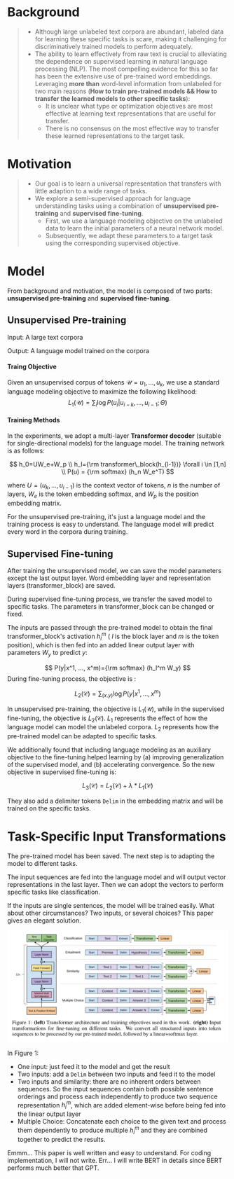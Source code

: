 # Background

> + Although large unlabeled text corpora are abundant, labeled data for learning these specific tasks is scare, making it challenging for discriminatively trained models to perform adequately.
> + The ability to learn effectively from raw text is crucial to alleviating the dependence on supervised learning in natural language processing (NLP). The most compelling evidence for this so far has been the extensive use of pre-trained word embeddings. Leveraging **more than** word-level information from unlabeled for two main reasons (**How to train pre-trained models && How to transfer the learned models to other specific tasks**):
>   + It is unclear what type or optimization objectives are most effective at learning text representations that are useful for transfer.
>   + There is no consensus on the most effective way to transfer these learned representations to the target task.



# Motivation

> + Our goal is to learn a universal representation that transfers with little adaption to a wide range of tasks.
> + We explore a semi-supervised approach for language understanding tasks using a combination of **unsupervised pre-training** and **supervised fine-tuning**. 
>   + First, we use a language modeling objective on the unlabeled data to learn the initial parameters of a neural network model.
>   + Subsequently, we adapt these parameters to a target task using the corresponding supervised objective.



# Model

From background and motivation, the model is composed of two parts: **unsupervised pre-training** and **supervised fine-tuning**. 

## Unsupervised Pre-training

Input: A large text corpora

Output: A language model trained on the corpora



#### Traing Objective

Given an unsupervised corpus of tokens $\mathcal{U}={u_1, ..., u_k}$, we use a standard language modeling objective to maximize the following likelihood:
$$
L_1(\mathcal{U})=\sum_i \log P(u_i|u_{i-k}, ..., u_{i-1}; \Theta)
$$

#### Training Methods

In the experiments, we adopt a multi-layer **Transformer decoder** (suitable for single-directional models) for the language model. The training network is as follows:


$$
h_0=UW_e+W_p \\
h_l={\rm transformer\_block(h_{l-1})}   \forall i \in [1,n] \\
P(u) = {\rm softmax} (h_n W_e^T)
$$


where $U=(u_k, ..., u_{i-1})$  is the context vector of tokens, $n$ is the number of layers, $W_e$ is the token embedding softmax, and $W_p$ is the position embedding matrix.



For the unsupervised pre-training, it's just a language model and the training process is easy to understand. The language model will predict every word in the corpora during training.



## Supervised Fine-tuning

After training the unsupervised model, we can save the model parameters except the last output layer. Word embedding layer and representation layers (transformer_block) are saved. 

During supervised fine-tuning process, we transfer the saved model to specific tasks. The parameters in transformer_block can be changed or fixed. 

The inputs are passed through the pre-trained model to obtain the final transformer_block's activation $h_l^m$ ( $l$ is the block layer and $m$ is the token position), which is then fed into an added linear output layer with parameters $W_y$ to predict $y$:


$$
P(y|x^1, ..., x^m)={\rm softmax} (h_l^m W_y)
$$
During fine-tuning process, the objective is :


$$
L_2(\mathcal{C})=\sum_{(x.y)} \log P(y|x^1, ..., x^m)
$$


In unsupervised pre-training, the objective is $L_1 (\mathcal{U})$, while in the supervised fine-tuning, the objective is $L_2 (\mathcal{C})$.  $L_1$ represents the effect of how the language model can model the unlabeled corpora. $L_2$ represents how the pre-trained model can be adapted to specific tasks. 



We additionally found that including language modeling as an auxiliary objective to the fine-tuning helped learning by (a) improving generalization of the supervised model, and (b) accelerating convergence. So the new objective in supervised fine-tuning is:


$$
L_3(\mathcal{C})=L_2(\mathcal{C}) + \lambda * L_1 (\mathcal{C})
$$


They also add a delimiter tokens `Delim` in the embedding matrix and will be trained on the specific tasks.





# Task-Specific Input Transformations

The pre-trained model has been saved. The next step is to adapting the model to different tasks. 

The input sequences are fed into the language model and will output vector representations in the last layer. Then we can adopt the vectors to perform specific tasks like classification.

If the inputs are single sentences, the model will be trained easily. What about other circumstances? Two inputs, or several choices? This paper gives an elegant solution.

![gpt](/img/GPT/GPT.png)



In Figure 1:

+ One input: just feed it to the model and get the result
+ Two inputs: add a `Delim` between two inputs and feed it to the model
+ Two inputs and similarity: there are no inherent orders between sequences. So the input sequences contain both possible sentence orderings and process each independently to produce two sequence representation $h_l^m$, which are added element-wise before being fed into the linear output layer
+ Multiple Choice: Concatenate each choice to the given text and process them dependently to produce multiple $h_l^m$ and they are combined together to predict the results.



Emmm... This paper is well written and easy to understand. For coding implementation, I will not write. Err... I will write BERT in details since BERT performs much better that GPT.

